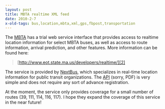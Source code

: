 ```yaml
---
layout: post
title: MBTA realtime XML feed
date: 2010-2-7
x-old-tags: bus,location,mbta,xml,gps,fbpost,transportation
---
```


The [MBTA][1] has a trial web service interface that provides access to realtime location information for select MBTA buses, as well as access to route information, arrival prediction, and other features. More information can be found here:

> [http://www.eot.state.ma.us/developers/realtime/][2]

The service is provided by [NextBus][3], which specializes in real-time location information for public transit organizations. The [API][4] (sorry, PDF) is very simple and does not require any sort of advance registration.

At the moment, the service only provides coverage for a small number of routes (39, 111, 114, 116, 117). I hope they expand the coverage of this service in the near future!

[1]: http://mbta.com/
[2]: http://www.eot.state.ma.us/developers/realtime/
[3]: http://www.nextbus.com/
[4]: http://www.eot.state.ma.us/developers/downloads/MBTA_XML_Feed_Trial_Docs_13Nov09.pdf

